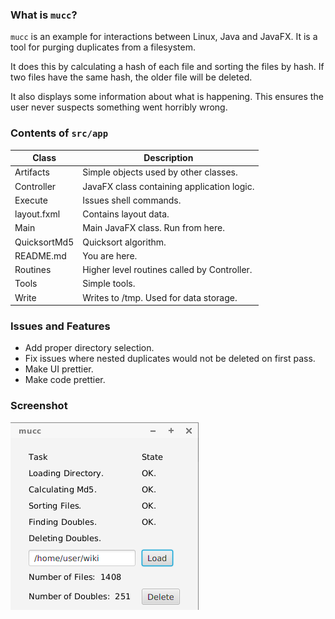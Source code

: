 ### What is `mucc`?
`mucc` is an example for interactions between Linux, Java and JavaFX.
It is a tool for purging duplicates from
a filesystem.

It does this by calculating a hash of each file
and sorting the files by hash.
If two files have the same hash, the older file will be deleted.

It also displays some information about what is happening. 
This ensures the user never suspects something went horribly wrong.


### Contents of `src/app`

| Class         | Description |
|---------------|-------------|
| Artifacts     | Simple objects used by other classes.|
| Controller    | JavaFX class containing application logic. |
| Execute       | Issues shell commands.|
| layout.fxml   | Contains layout data.|
| Main          | Main JavaFX class. Run from here.|
| QuicksortMd5  | Quicksort algorithm.|
| README.md     | You are here.|
| Routines      | Higher level routines called by Controller.|
| Tools         | Simple tools.|
| Write         | Writes to /tmp. Used for data storage.|


### Issues and Features
- Add proper directory selection.
- Fix issues where nested duplicates would not be deleted on first pass.
- Make UI prettier.
- Make code prettier.


### Screenshot

![UI](src/app/screen.png)